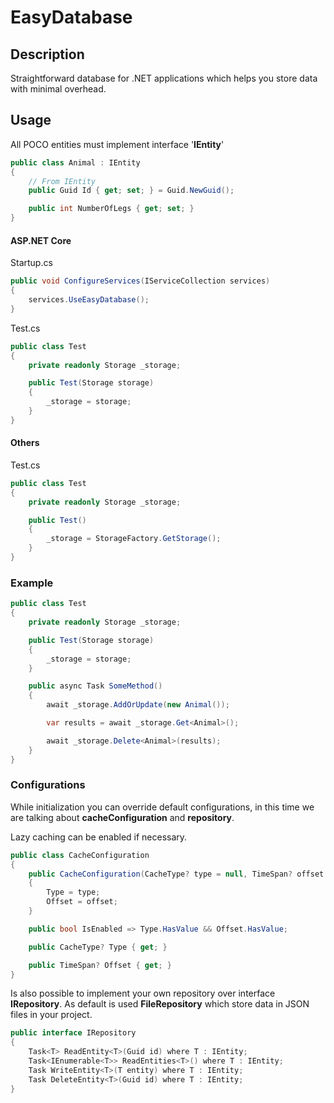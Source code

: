 

# EasyDatabase

## Description
Straightforward database for .NET applications which helps you store data with minimal overhead.

## Usage
All POCO entities must implement interface '**IEntity**'

```csharp
public class Animal : IEntity
{
	// From IEntity
	public Guid Id { get; set; } = Guid.NewGuid();

	public int NumberOfLegs { get; set; }
}
```
#### ASP.NET Core
Startup.cs
```csharp
public void ConfigureServices(IServiceCollection services)
{
    services.UseEasyDatabase();
}
```
Test.cs
```csharp
public class Test
{
    private readonly Storage _storage;

    public Test(Storage storage)
    {
        _storage = storage;
    }
}
```
#### Others
Test.cs
```csharp
public class Test
{
    private readonly Storage _storage;

    public Test()
    {
        _storage = StorageFactory.GetStorage();
    }
}
```

### Example

```csharp
public class Test
{
    private readonly Storage _storage;

    public Test(Storage storage)
    {
        _storage = storage;
    }

    public async Task SomeMethod()
    {
        await _storage.AddOrUpdate(new Animal());

        var results = await _storage.Get<Animal>();

        await _storage.Delete<Animal>(results);
    }
}
```

### Configurations
While initialization you can override default configurations, in this time we are talking about **cacheConfiguration** and **repository**.

Lazy caching can be enabled if necessary.
```csharp
public class CacheConfiguration
{
    public CacheConfiguration(CacheType? type = null, TimeSpan? offset = null)
    {
        Type = type;
        Offset = offset;
    }

    public bool IsEnabled => Type.HasValue && Offset.HasValue;

    public CacheType? Type { get; }

    public TimeSpan? Offset { get; }
}
```

Is also possible to implement your own repository over interface **IRepository**. As default is used **FileRepository** which store data in JSON files in your project.
```csharp
public interface IRepository
{
    Task<T> ReadEntity<T>(Guid id) where T : IEntity;
    Task<IEnumerable<T>> ReadEntities<T>() where T : IEntity;
    Task WriteEntity<T>(T entity) where T : IEntity;
    Task DeleteEntity<T>(Guid id) where T : IEntity;
}
```
